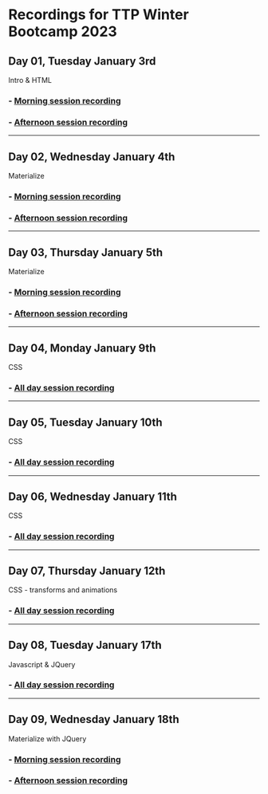 # Recordings for TTP Winter Bootcamp 2023

## Day 01, Tuesday January 3rd 
Intro & HTML
### - [Morning session recording](https://us02web.zoom.us/rec/share/EBZS_JAZQ9B1ny_i3RR2VToyvE8IKvcc4oqmuTJw3yzvouR0bMrNujNrgi9uGrgl.11TOkREsimuNkiJx?startTime=1672759153000)
### - [Afternoon session recording](https://us02web.zoom.us/rec/share/X49k3VxqXKB-jv3yDKKFzev6hpQd2oFy0tkpbCfFsgKOkcfjm-sU4vG8cXGUCkou.ya6TzhUSmIckOXs4?startTime=1672768540000)
___
## Day 02, Wednesday January 4th
Materialize
### - [Morning session recording](https://us02web.zoom.us/rec/share/yaqFeTzx8jQE_0owUy9oY-LnVbIxeJpN7mlTw5aaebrOI8_n2WM1MArD4h6zaayG.ohQl87sD0rfJbGPu?startTime=1672844286000) 
### - [Afternoon session recording](https://us02web.zoom.us/rec/share/aa4-0mSHVVb8sCEKcNNwqqJsVavoI665PHPXEO7QPxkE5sHWcy-arcSXLh-kZan9.LMlE_qpCZz1aVE6g?startTime=1672855117000)
___
## Day 03, Thursday January 5th
Materialize
### - [Morning session recording](https://us02web.zoom.us/rec/share/1MCOLsbNrNxjIp5T2S9j6ikSt7bB4wqua88o7ksGKiWQQbWLOd2xpbks3NVYZ_Vb.RDvTr3ooO_hXgv31?startTime=1672930675000) 
### - [Afternoon session recording](https://us02web.zoom.us/rec/share/LAIKeIzg0yL2BJjuWfpXLEeidU_kkgkNPvzeW0Ety71QDgGc2WWQOiLYYWqSc0s2.RC2ZQQYJmh4wpUSq?startTime=1672941620000)
___
## Day 04, Monday January 9th
CSS
### - [All day session recording](https://us02web.zoom.us/rec/share/n0HQZmyaMDI7l02nzubNTVLerCaXPgBUAsUqcId4dQtKW7L6HShoq9TuyQfNFwID.rL2HiistTjiHJmZ9?startTime=1673275861000)
___
## Day 05, Tuesday January 10th
CSS
### - [All day session recording](https://us02web.zoom.us/rec/share/vn1xaNlL_IB87fAWVAmJifEja067gVLJ5t9i907tUYaid8dMSlEUJf9lyzXG1qm_.z_jizmmiGyZHSFaW?startTime=1673362674000)
___
## Day 06, Wednesday January 11th
CSS
### - [All day session recording](https://us02web.zoom.us/rec/share/2OE_9jsS0n3MQZYn5sncYf_bq6iIM93v094diL56u6MNm-Fh9JEzwN0VTgNJAlSD.Z5iXrXl9SmjPBE50?startTime=1673448835000)
___
## Day 07, Thursday January 12th
CSS - transforms and animations
### - [All day session recording](https://us02web.zoom.us/rec/share/DOHvcdSo6CreMNBHqku-fAwMFXRWZuNQzLjdGhuxmVx7XhIrpB8KbtLXPv0qdsqm.E7ZhQqh685C1n9Uo?startTime=1673535775000)
___
## Day 08, Tuesday January 17th
Javascript & JQuery
### - [All day session recording](https://us02web.zoom.us/rec/share/nO_k6QW5YibeVCF-gqEItETV9S9f5CeX0tsW_o4vO4h_du64SRauyUtmR4l5bME5.qHo4My9uV0wSoE0q?startTime=1673968397000)
___
## Day 09, Wednesday January 18th
Materialize with JQuery
### - [Morning session recording](https://us02web.zoom.us/rec/share/fUFHSgFu_cbvm5T4wMuxj-a2qj9uwUQcr8jqz3CyGJNs0hFd0Dr0jerFOG_Wy9m7.fapUriH4rpioV2f-?startTime=1674054606000)
### - [Afternoon session recording](https://us02web.zoom.us/rec/share/Hd5gpelaQQAhfXzCBql8_t6Aa3PPATDcGZbKkaUIfU_VAfv6tkIdMeXS2LwBaNEM._jsXIBzbRvj4BBS0?startTime=1674065449000)
